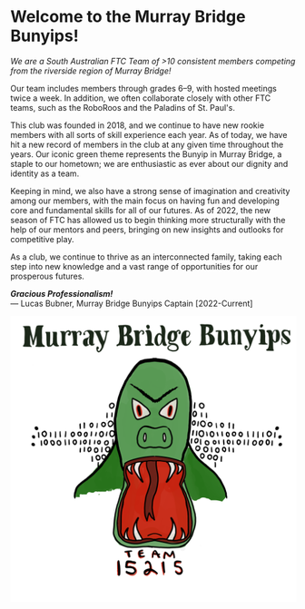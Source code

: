# Welcome to the Murray Bridge Bunyips!

*We are a South Australian FTC Team of >10 consistent members competing from the riverside region of Murray Bridge!*  

Our team includes members through grades 6–9, with hosted meetings twice a week. In addition, we often collaborate closely with other FTC teams, such as the RoboRoos and the Paladins of St. Paul's.  

This club was founded in 2018, and we continue to have new rookie members with all sorts of skill experience each year. As of today, we have hit a new record of members in the club at any given time throughout the years. Our iconic green theme represents the Bunyip in Murray Bridge, a staple to our hometown; we are enthusiastic as ever about our dignity and identity as a team.  

Keeping in mind, we also have a strong sense of imagination and creativity among our members, with the main focus on having fun and developing core and fundamental skills for all of our futures. As of 2022, the new season of FTC has allowed us to begin thinking more structurally with the help of our mentors and peers, bringing on new insights and outlooks for competitive play.  

As a club, we continue to thrive as an interconnected family, taking each step into new knowledge and a vast range of opportunities for our prosperous futures.  

***Gracious Professionalism!***  
— Lucas Bubner, Murray Bridge Bunyips Captain [2022-Current]

![Murray Bridge Bunyips Logo](/bunyipslogo.png)
